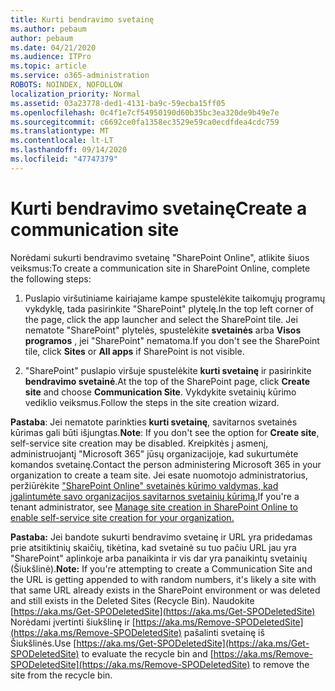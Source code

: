 ```yaml
---
title: Kurti bendravimo svetainę
ms.author: pebaum
author: pebaum
ms.date: 04/21/2020
ms.audience: ITPro
ms.topic: article
ms.service: o365-administration
ROBOTS: NOINDEX, NOFOLLOW
localization_priority: Normal
ms.assetid: 03a23778-ded1-4131-ba9c-59ecba15ff05
ms.openlocfilehash: 0c4f1e7cf54950190d60b35bc3ea320de9b49e7e
ms.sourcegitcommit: c6692ce0fa1358ec3529e59ca0ecdfdea4cdc759
ms.translationtype: MT
ms.contentlocale: lt-LT
ms.lasthandoff: 09/14/2020
ms.locfileid: "47747379"
---
```

# <a name="create-a-communication-site"></a><span data-ttu-id="5c5a9-102">Kurti bendravimo svetainę</span><span class="sxs-lookup"><span data-stu-id="5c5a9-102">Create a communication site</span></span>

<span data-ttu-id="5c5a9-103">Norėdami sukurti bendravimo svetainę "SharePoint Online", atlikite šiuos veiksmus:</span><span class="sxs-lookup"><span data-stu-id="5c5a9-103">To create a communication site in SharePoint Online, complete the following steps:</span></span> 
  
1. <span data-ttu-id="5c5a9-104">Puslapio viršutiniame kairiajame kampe spustelėkite taikomųjų programų vykdyklę, tada pasirinkite "SharePoint" plytelę.</span><span class="sxs-lookup"><span data-stu-id="5c5a9-104">In the top left corner of the page, click the app launcher and select the SharePoint tile.</span></span> <span data-ttu-id="5c5a9-105">Jei nematote "SharePoint" plytelės, spustelėkite **svetainės** arba **Visos programos** , jei "SharePoint" nematoma.</span><span class="sxs-lookup"><span data-stu-id="5c5a9-105">If you don't see the SharePoint tile, click **Sites** or **All apps** if SharePoint is not visible.</span></span> 
    
2. <span data-ttu-id="5c5a9-106">"SharePoint" puslapio viršuje spustelėkite **kurti svetainę** ir pasirinkite **bendravimo svetainė**.</span><span class="sxs-lookup"><span data-stu-id="5c5a9-106">At the top of the SharePoint page, click **Create site** and choose **Communication Site**.</span></span> <span data-ttu-id="5c5a9-107">Vykdykite svetainių kūrimo vediklio veiksmus.</span><span class="sxs-lookup"><span data-stu-id="5c5a9-107">Follow the steps in the site creation wizard.</span></span> 
    
 <span data-ttu-id="5c5a9-108">**Pastaba**: Jei nematote parinkties **kurti svetainę**, savitarnos svetainės kūrimas gali būti išjungtas.</span><span class="sxs-lookup"><span data-stu-id="5c5a9-108">**Note**: If you don't see the option for **Create site**, self-service site creation may be disabled.</span></span> <span data-ttu-id="5c5a9-109">Kreipkitės į asmenį, administruojantį "Microsoft 365" jūsų organizacijoje, kad sukurtumėte komandos svetainę.</span><span class="sxs-lookup"><span data-stu-id="5c5a9-109">Contact the person administering Microsoft 365 in your organization to create a team site.</span></span> <span data-ttu-id="5c5a9-110">Jei esate nuomotojo administratorius, peržiūrėkite ["SharePoint Online" svetainės kūrimo valdymas, kad įgalintumėte savo organizacijos savitarnos svetainių kūrimą.](https://go.microsoft.com/fwlink/?linkid=2018780)</span><span class="sxs-lookup"><span data-stu-id="5c5a9-110">If you're a tenant administrator, see [Manage site creation in SharePoint Online to enable self-service site creation for your organization.](https://go.microsoft.com/fwlink/?linkid=2018780)</span></span>
  
 <span data-ttu-id="5c5a9-111">**Pastaba:** Jei bandote sukurti bendravimo svetainę ir URL yra pridedamas prie atsitiktinių skaičių, tikėtina, kad svetainė su tuo pačiu URL jau yra "SharePoint" aplinkoje arba panaikinta ir vis dar yra panaikintų svetainių (Šiukšlinė).</span><span class="sxs-lookup"><span data-stu-id="5c5a9-111">**Note:** If you're attempting to create a Communication Site and the URL is getting appended to with random numbers, it's likely a site with that same URL already exists in the SharePoint environment or was deleted and still exists in the Deleted Sites (Recycle Bin).</span></span> <span data-ttu-id="5c5a9-112">Naudokite [https://aka.ms/Get-SPODeletedSite](https://aka.ms/Get-SPODeletedSite) Norėdami įvertinti šiukšlinę ir [https://aka.ms/Remove-SPODeletedSite](https://aka.ms/Remove-SPODeletedSite) pašalinti svetainę iš Šiukšlinės.</span><span class="sxs-lookup"><span data-stu-id="5c5a9-112">Use [https://aka.ms/Get-SPODeletedSite](https://aka.ms/Get-SPODeletedSite) to evaluate the recycle bin and [https://aka.ms/Remove-SPODeletedSite](https://aka.ms/Remove-SPODeletedSite) to remove the site from the recycle bin.</span></span> 
  

